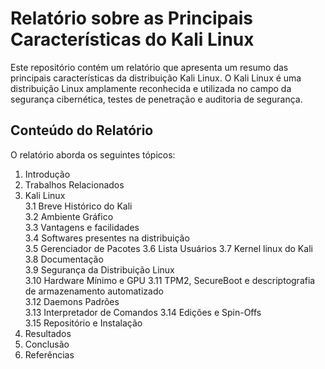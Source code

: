 # Relatório sobre as Principais Características do Kali Linux
Este repositório contém um relatório que apresenta um resumo das principais características da distribuição Kali Linux. O Kali Linux é uma distribuição Linux amplamente reconhecida e utilizada no campo da segurança cibernética, testes de penetração e auditoria de segurança.

## Conteúdo do Relatório
O relatório aborda os seguintes tópicos:

1. Introdução	
2. Trabalhos Relacionados	
3. Kali Linux	
3.1  Breve Histórico do Kali	
3.2  Ambiente Gráfico	
3.3  Vantagens e facilidades	
3.4  Softwares presentes na distribuição	
3.5  Gerenciador de Pacotes	
3.6  Lista Usuários	
3.7  Kernel linux do Kali	
3.8  Documentação	
3.9  Segurança da Distribuição Linux	
3.10  Hardware Mínimo e GPU	
3.11  TPM2, SecureBoot e descriptografia de armazenamento automatizado	
3.12  Daemons Padrões	
3.13  Interpretador de Comandos	
3.14  Edições e Spin-Offs	
3.15  Repositório e Instalação	
4. Resultados	
5. Conclusão	
6. Referências
